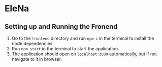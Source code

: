 # EleNa

## Setting up and Running the Fronend

1. Go to the `frontend` directory and run `npm i` in the terminal to install the node dependencies.
2. Run `npm start` in the terminal to start the application.
3. The application should open on `localhost:3000` automatically, but if not navigate to it in browser.
